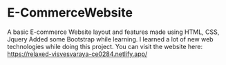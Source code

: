 # E-CommerceWebsite
A basic E-commerce Website layout and features made using HTML, CSS, Jquery
Added some Bootstrap while learning.
I learned a lot of new web technologies while doing this project.
You can visit the website here: https://relaxed-visvesvaraya-ce0284.netlify.app/
